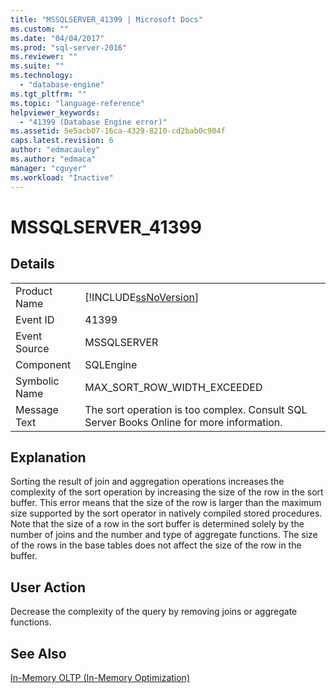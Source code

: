 ```yaml
---
title: "MSSQLSERVER_41399 | Microsoft Docs"
ms.custom: ""
ms.date: "04/04/2017"
ms.prod: "sql-server-2016"
ms.reviewer: ""
ms.suite: ""
ms.technology: 
  - "database-engine"
ms.tgt_pltfrm: ""
ms.topic: "language-reference"
helpviewer_keywords: 
  - "41399 (Database Engine error)"
ms.assetid: 5e5acb07-16ca-4329-8210-cd2bab0c904f
caps.latest.revision: 6
author: "edmacauley"
ms.author: "edmaca"
manager: "cguyer"
ms.workload: "Inactive"
---
```

# MSSQLSERVER_41399
  
## Details  
  
|||  
|-|-|  
|Product Name|[!INCLUDE[ssNoVersion](../../includes/ssnoversion-md.md)]|  
|Event ID|41399|  
|Event Source|MSSQLSERVER|  
|Component|SQLEngine|  
|Symbolic Name|MAX_SORT_ROW_WIDTH_EXCEEDED|  
|Message Text|The sort operation is too complex. Consult SQL Server Books Online for more information.|  
  
## Explanation  
Sorting the result of join and aggregation operations increases the complexity of the sort operation by increasing the size of the row in the sort buffer. This error means that the size of the row is larger than the maximum size supported by the sort operator in natively compiled stored procedures. Note that the size of a row in the sort buffer is determined solely by the number of joins and the number and type of aggregate functions. The size of the rows in the base tables does not affect the size of the row in the buffer.  
  
## User Action  
Decrease the complexity of the query by removing joins or aggregate functions.  
  
## See Also  
[In-Memory OLTP &#40;In-Memory Optimization&#41;](~/relational-databases/in-memory-oltp/in-memory-oltp-in-memory-optimization.md)  
  
